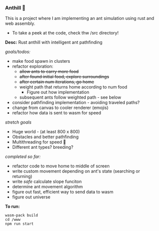 ### Anthill 🐜
This is a project where I am implementing an ant simulation using rust and web assembly.
- To take a peek at the code, check thw /src directory!

**Desc:** Rust anthill with intelligent ant pathfinding

 *goals/todos:*
 - make food spawn in clusters
  - refactor exploration:
      - ~~allow ants to carry more food~~
      - ~~after found initial food, explore surroundings~~
      - ~~after certain num iterations, go home~~
      - weight path that returns home according to num food
          - Figure out how implementation
      - subsequent ants follow weighted path - see below
  - consider pathfinding implementation - avoiding traveled paths?
  - change from canvas to cooler renderer (emojis)
  - refactor how data is sent to wasm for speed

 *stretch goals*
  - Huge world - (at least 800 x 800)
  - Obstacles and better pathfinding
  - Multithreading for speed 💨
  - Different ant types? breeding?

*completed so far:*
  - refactor code to move home to middle of screen
  - write custom movement depending on ant's state (searching or returning)
  - write *safe* calculate slope funciton
  - determine ant movement algorithm
  - figure out fast, efficient way to send data to wasm
  - figure out universe

**To run:**
```
wasm-pack build
cd /www
npm run start
```
